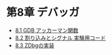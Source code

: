 # 第8章 デバッガ

- [8.1 GDB アッカーマン関数](./ackerman/)
- [8.2 割り込みとシグナル 実験用コード](./dbg_target/)
- [8.3 ZDbgの実装](./zdbg/)
